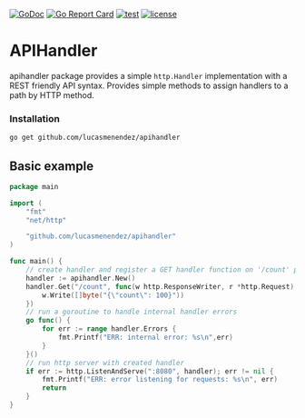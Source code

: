 [![GoDoc](https://godoc.org/github.com/lucasmenendez/apihandler?status.svg)](https://godoc.org/github.com/lucasmenendez/apihandler) 
[![Go Report Card](https://goreportcard.com/badge/github.com/lucasmenendez/apihandler)](https://goreportcard.com/report/github.com/lucasmenendez/apihandler)
[![test](https://github.com/lucasmenendez/apihandler/workflows/test/badge.svg)](https://github.com/lucasmenendez/apihandler/actions?query=workflow%3Atest)
[![license](https://img.shields.io/github/license/lucasmenendez/apihandler)](LICENSE)


# APIHandler

apihandler package provides a simple `http.Handler` implementation with a REST friendly API syntax. Provides simple methods to assign handlers to a path by HTTP method.

### Installation
```sh
go get github.com/lucasmenendez/apihandler
```

## Basic example
```go 
package main

import (
    "fmt"
    "net/http"

    "github.com/lucasmenendez/apihandler"
)

func main() {
    // create handler and register a GET handler function on '/count' path
    handler := apihandler.New()
    handler.Get("/count", func(w http.ResponseWriter, r *http.Request) {
        w.Write([]byte("{\"count\": 100}"))
    })
    // run a goroutine to handle internal handler errors
    go func() {
        for err := range handler.Errors {
            fmt.Printf("ERR: internal error: %s\n",err)
        }
    }()
    // run http server with created handler
    if err := http.ListenAndServe(":8080", handler); err != nil {
        fmt.Printf("ERR: error listening for requests: %s\n", err)
        return
    }
}

```
